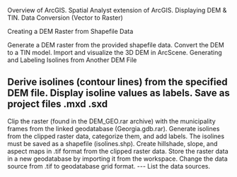 Overview of ArcGIS. Spatial Analyst extension of ArcGIS. Displaying DEM & TIN. Data
Conversion (Vector to Raster) 



Creating a DEM Raster from Shapefile Data

Generate a DEM raster from the provided shapefile data.
Convert the DEM to a TIN model.
Import and visualize the 3D DEM in ArcScene.
Generating and Labeling Isolines from Another DEM File

Derive isolines (contour lines) from the specified DEM file.
Display isoline values as labels.
Save as project files .mxd .sxd
--------------------------------------

Clip the raster (found in the DEM_GEO.rar archive) with the municipality frames from the linked geodatabase (Georgia.gdb.rar).
Generate isolines from the clipped raster data, categorize them, and add labels. The isolines must be saved as a shapefile (isolines.shp).
Create hillshade, slope, and aspect maps in .tif format from the clipped raster data.
Store the raster data in a new geodatabase by importing it from the workspace.
Change the data source from .tif to geodatabase grid format.  --- List the data sources.